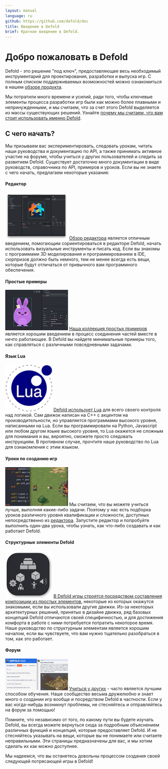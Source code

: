 ```yaml
---
layout: manual
language: ru
github: https://github.com/defold/doc
title: Введение в Defold
brief: Краткое введение в Defold.
---
```


# Добро пожаловать в Defold

Defold - это решение "под ключ", предоставляющее весь необходимый инструментарий для проектирования, разработки и выпуска игр. С полным списком поддерживаемых возможностей можно ознакомиться в нашем [обзоре продукта](/product).

Мы потратили много времени и усилий, ради того, чтобы ключевые элементы процесса разработки игр были как можно более плавными и непринужденными, и мы считаем, что за счет этого Defold выделяется из массы существующих решений. Узнайте [почему мы считаем, что вам стоит использовать именно Defold](/why).

## С чего начать?

Мы призываем вас экспериментировать, следовать урокам, читать наши руководства и документацию по API, а также принимать активное участие на форуме, чтобы учиться у других пользователей и следить за развитием Defold. Существует достаточно много документации в виде руководств, справочника по API, примеров и уроков. Если вы не знаете с чего начать, предлагаем некоторые указания:

#### Редактор
![Editor overview](/manuals/images/introduction/editor.png) [Обзор редактора](/ru/manuals/editor/) является отличным введением, помогающим сориентироваться в редакторе Defold, начать использовать визуальные инструменты и писать код. Если вы знакомы с программами 3D моделирования и программированием в IDE, сюрпризов должно быть немного, тем не менее всегда есть вещи, которые будут отличаться от привычного вам программного обеспечения.

#### Простые примеры
![Examples](/manuals/images/introduction/examples.jpg) [Наша коллекция простых примеров](/examples/) является хорошим введением в процесс соединения частей вместе в нечто работающее. В Defold вы найдете минимальные примеры того, как справляться с различными повседневными задачами.

#### Язык Lua
![Lua overview](/manuals/images/introduction/lua.png) [Defold использует Lua](/ru/manuals/lua/) для всего своего контроля над логикой. Сам движок написан на C++ с акцентом на производительности, но управляется программами высокого уровня, написанными на Lua. Если вы программировали на Python, Javascript или любом другом языке высокого уровня, то Lua окажется не сложным для понимания и вы, вероятно, сможете просто следовать инструкциям. В противном случае, прочтите наше руководство по Lua для ознакомления с этим языком.

#### Уроки по созданию игр
![Tutorials](/manuals/images/introduction/tutorials.jpg) Мы считаем, что вы можете учиться лучше, выполняя какие-либо задачи. Поэтому у нас есть подборка уроков различного уровня квалификации и сложности, доступных непосредственно из [редактора](/ru/manuals/editor/). Запустите редактор и попробуйте выполнить один-два урока, чтобы узнать, как что-либо создавать и как работает Defold.

#### Структурные элементы Defold
![Building blocks](/manuals/images/introduction/building_blocks.png) [В Defold игры строятся посредством составления композиции из простых элементов](/ru/manuals/building-blocks/), некоторые из которых окажутся знакомыми, если вы использовали другие движки. Из-за некоторых архитектурных решений, принятых в дизайне движка, ряд базовых концепций Defold отличаются своей специфичностью, и для достижения комфорта в работе с ними потребуется потратить некоторое время. Наше руководство по структурным элементам является хорошим началом, если вы чувствуете, что вам нужно тщательно разобраться в том, как это работает.

#### Форум
![Forum](/manuals/images/introduction/forum.jpg) [Учиться у других](//forum.defold.com/) - часто является лучшим способом обучения. Наше сообщество весьма дружелюбно и знает много о создании игр вообще и посредством Defold в частности. Если у вас когда-нибудь возникнут проблемы, не стесняйтесь и отправляйтесь на форум за помощью!

Помните, что независимо от того, по какому пути вы будете изучать Defold, вы всегда можете вернуться сюда за подробным объяснением различных функций и концепций, которые предоставляет Defold. И не стесняйтесь указывать на вещи, которые вы не понимаете или считаете неправильными. Эти страницы предназначены для вас, и мы хотим сделать их как можно доступнее.

Мы надеемся, что вы останетесь довольны процессом создания своей следующей потрясающей игры в Defold!
